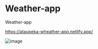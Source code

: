 # Weather-app
Weather-app

https://ataupeka-wheather-app.netlify.app/

![image](https://user-images.githubusercontent.com/121459925/231873183-7340cb30-4762-4940-a945-1593e11a609d.png)

